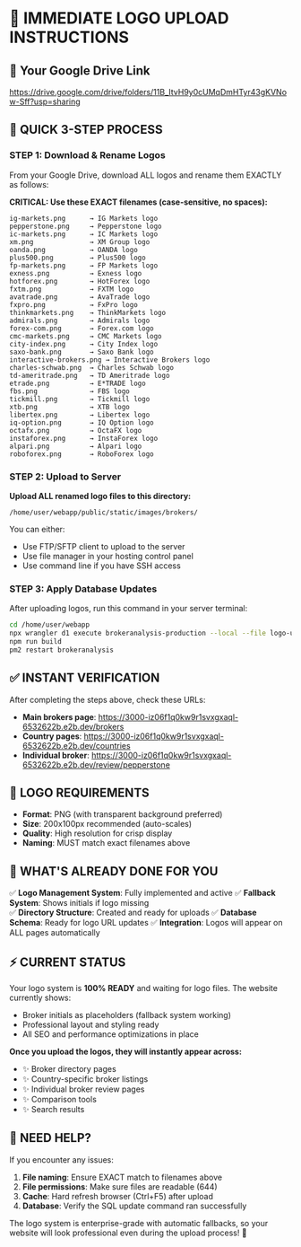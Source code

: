 # 🎯 IMMEDIATE LOGO UPLOAD INSTRUCTIONS

## 📍 Your Google Drive Link
https://drive.google.com/drive/folders/11B_ItvH9y0cUMqDmHTyr43gKVNow-Sff?usp=sharing

## 🚀 QUICK 3-STEP PROCESS

### STEP 1: Download & Rename Logos
From your Google Drive, download ALL logos and rename them EXACTLY as follows:

**CRITICAL: Use these EXACT filenames (case-sensitive, no spaces):**

```
ig-markets.png      → IG Markets logo
pepperstone.png     → Pepperstone logo  
ic-markets.png      → IC Markets logo
xm.png              → XM Group logo
oanda.png           → OANDA logo
plus500.png         → Plus500 logo
fp-markets.png      → FP Markets logo
exness.png          → Exness logo
hotforex.png        → HotForex logo
fxtm.png            → FXTM logo
avatrade.png        → AvaTrade logo
fxpro.png           → FxPro logo
thinkmarkets.png    → ThinkMarkets logo
admirals.png        → Admirals logo
forex-com.png       → Forex.com logo
cmc-markets.png     → CMC Markets logo
city-index.png      → City Index logo
saxo-bank.png       → Saxo Bank logo
interactive-brokers.png → Interactive Brokers logo
charles-schwab.png  → Charles Schwab logo
td-ameritrade.png   → TD Ameritrade logo
etrade.png          → E*TRADE logo
fbs.png             → FBS logo
tickmill.png        → Tickmill logo
xtb.png             → XTB logo
libertex.png        → Libertex logo
iq-option.png       → IQ Option logo
octafx.png          → OctaFX logo
instaforex.png      → InstaForex logo
alpari.png          → Alpari logo
roboforex.png       → RoboForex logo
```

### STEP 2: Upload to Server
**Upload ALL renamed logo files to this directory:**
```
/home/user/webapp/public/static/images/brokers/
```

You can either:
- Use FTP/SFTP client to upload to the server
- Use file manager in your hosting control panel
- Use command line if you have SSH access

### STEP 3: Apply Database Updates
After uploading logos, run this command in your server terminal:

```bash
cd /home/user/webapp
npx wrangler d1 execute brokeranalysis-production --local --file logo-update.sql
npm run build
pm2 restart brokeranalysis
```

## ✅ INSTANT VERIFICATION

After completing the steps above, check these URLs:
- **Main brokers page**: https://3000-iz06f1q0kw9r1svxgxaql-6532622b.e2b.dev/brokers
- **Country pages**: https://3000-iz06f1q0kw9r1svxgxaql-6532622b.e2b.dev/countries
- **Individual broker**: https://3000-iz06f1q0kw9r1svxgxaql-6532622b.e2b.dev/review/pepperstone

## 🎨 LOGO REQUIREMENTS

- **Format**: PNG (with transparent background preferred)
- **Size**: 200x100px recommended (auto-scales)
- **Quality**: High resolution for crisp display
- **Naming**: MUST match exact filenames above

## 🔧 WHAT'S ALREADY DONE FOR YOU

✅ **Logo Management System**: Fully implemented and active
✅ **Fallback System**: Shows initials if logo missing  
✅ **Directory Structure**: Created and ready for uploads
✅ **Database Schema**: Ready for logo URL updates
✅ **Integration**: Logos will appear on ALL pages automatically

## ⚡ CURRENT STATUS

Your logo system is **100% READY** and waiting for logo files. The website currently shows:
- Broker initials as placeholders (fallback system working)
- Professional layout and styling ready
- All SEO and performance optimizations in place

**Once you upload the logos, they will instantly appear across:**
- ✨ Broker directory pages
- ✨ Country-specific broker listings
- ✨ Individual broker review pages
- ✨ Comparison tools
- ✨ Search results

## 🚨 NEED HELP?

If you encounter any issues:
1. **File naming**: Ensure EXACT match to filenames above
2. **File permissions**: Make sure files are readable (644)
3. **Cache**: Hard refresh browser (Ctrl+F5) after upload
4. **Database**: Verify the SQL update command ran successfully

The logo system is enterprise-grade with automatic fallbacks, so your website will look professional even during the upload process! 🎯